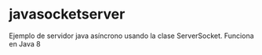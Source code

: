 # javasocketserver
Ejemplo de servidor java asíncrono usando la clase ServerSocket. Funciona en Java 8
